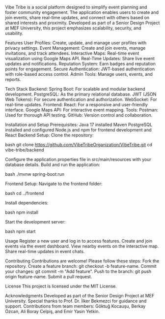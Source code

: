 

Vibe Tribe is a social platform designed to simplify event planning and foster community engagement.
The application enables users to create and join events, share real-time updates, and connect with others based on shared interests and proximity. 
Developed as part of a Senior Design Project at MEF University, this project emphasizes scalability, security, and usability.

Features
User Profiles: Create, update, and manage user profiles with privacy settings.
Event Management: Create and join events, manage invitations, and track attendees.
Interactive Maps: Real-time event visualization using Google Maps API.
Real-Time Updates: Share live event updates and notifications.
Reputation System: Earn badges and reputation points for engagement.
Secure Authentication: JWT-based authentication with role-based access control.
Admin Tools: Manage users, events, and reports.

Tech Stack
Backend:
Spring Boot: For scalable and modular backend development.
PostgreSQL: As the primary relational database.
JWT (JSON Web Tokens): For secure authentication and authorization.
WebSocket: For real-time updates.
Frontend:
React: For a responsive and user-friendly interface.
Google Maps API: For interactive event mapping.
Tools:
Postman: Used for thorough API testing.
GitHub: Version control and collaboration.

Installation and Setup
Prerequisites:
Java 17 installed
Maven
PostgreSQL installed and configured
Node.js and npm for frontend development and React
Backend Setup:
Clone the repository:

bash
git clone https://github.com/VibeTribeOrganization/VibeTribe.git
cd vibe-tribe/backend


Configure the application.properties file in src/main/resources with your database details.
Build and run the application:

bash
./mvnw spring-boot:run


Frontend Setup:
Navigate to the frontend folder:

bash
cd ../frontend


Install dependencies:

bash
npm install


Start the development server:

bash
npm start



Usage
Register a new user and log in to access features.
Create and join events via the event dashboard.
View nearby events on the interactive map.
Share real-time updates in event chats.

Contributing
Contributions are welcome! Please follow these steps:
Fork the repository.
Create a feature branch: git checkout -b feature-name.
Commit your changes: git commit -m "Add feature".
Push to the branch: git push origin feature-name.
Submit a pull request.

License
This project is licensed under the MIT License.

Acknowledgments
Developed as part of the Senior Design Project at MEF University.
Special thanks to Prof. Dr. İlker Bekmezci for guidance and support.
Contributions from team members: Göktuğ Kocauşu, Berkay Özcan, Ali Boray Celpiş, and Emir Yasin Yetkin.
